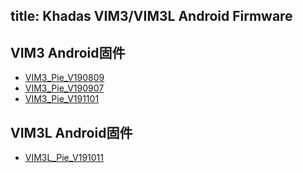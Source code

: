 title: Khadas VIM3/VIM3L Android Firmware
---
## VIM3 Android固件

* [VIM3_Pie_V190809](https://dl.Khadas.com/Firmware/VIM3/Android/VIM3_Pie_V190809.7z)
* [VIM3_Pie_V190907](https://dl.Khadas.com/Firmware/VIM3/Android/VIM3_Pie_V190907.7z)
* [VIM3_Pie_V191101](https://dl.Khadas.com/Firmware/VIM3/Android/VIM3_Pie_V191101.7z)


## VIM3L Android固件
* [VIM3L_Pie_V191011](https://dl.Khadas.com/Firmware/VIM3L/Android/VIM3L_Pie_V191011.7z)
